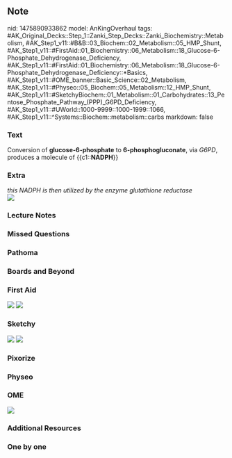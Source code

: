 ## Note
nid: 1475890933862
model: AnKingOverhaul
tags: #AK_Original_Decks::Step_1::Zanki_Step_Decks::Zanki_Biochemistry::Metabolism, #AK_Step1_v11::#B&B::03_Biochem::02_Metabolism::05_HMP_Shunt, #AK_Step1_v11::#FirstAid::01_Biochemistry::06_Metabolism::18_Glucose-6-Phosphate_Dehydrogenase_Deficiency, #AK_Step1_v11::#FirstAid::01_Biochemistry::06_Metabolism::18_Glucose-6-Phosphate_Dehydrogenase_Deficiency::*Basics, #AK_Step1_v11::#OME_banner::Basic_Science::02_Metabolism, #AK_Step1_v11::#Physeo::05_Biochem::05_Metabolism::12_HMP_Shunt, #AK_Step1_v11::#SketchyBiochem::01_Metabolism::01_Carbohydrates::13_Pentose_Phosphate_Pathway_(PPP)_G6PD_Deficiency, #AK_Step1_v11::#UWorld::1000-9999::1000-1999::1066, #AK_Step1_v11::^Systems::Biochem::metabolism::carbs
markdown: false

### Text
<div>
  <div>
    <div>
      Conversion of <b>glucose-6-phosphate</b> to
      <b>6-phosphogluconate</b>, via <i>G6PD</i>, produces a
      molecule of {{c1::<b>NADPH</b>}}
    </div>
  </div>
</div>

### Extra
<div>
  <div>
    <i>this NADPH is then utilized by the enzyme glutathione
    reductase</i>
  </div>
</div>
<div><img src="paste-393715357057217.jpg"></div>

### Lecture Notes


### Missed Questions


### Pathoma


### Boards and Beyond


### First Aid
<img src="tmpIcPeFP.png"> <img src="tmpx3Ifyu.png">

### Sketchy
<img src="Screen%20Shot%202021-01-07%20at%2015.05.10.jpg">
<img src="Screen%20Shot%202021-01-07%20at%2015.05.23.jpg">

### Pixorize


### Physeo


### OME
<div class="ome-widget">
  <a href=
  "https://onlinemeded.org/spa/metabolism?ref=anki"><img src=
  "_OME_AnkiFlashcards_Topic_6.png"></a>
</div>

### Additional Resources


### One by one

